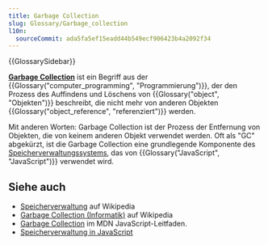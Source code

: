 ```yaml
---
title: Garbage Collection
slug: Glossary/Garbage_collection
l10n:
  sourceCommit: ada5fa5ef15eadd44b549ecf906423b4a2092f34
---
```


{{GlossarySidebar}}

**[Garbage Collection](/de/docs/Web/JavaScript/Memory_management#garbage_collection)** ist ein Begriff aus der {{Glossary("computer_programming", "Programmierung")}}, der den Prozess des Auffindens und Löschens von {{Glossary("object", "Objekten")}} beschreibt, die nicht mehr von anderen Objekten {{Glossary("object_reference", "referenziert")}} werden.

Mit anderen Worten: Garbage Collection ist der Prozess der Entfernung von Objekten, die von keinem anderen Objekt verwendet werden. Oft als "GC" abgekürzt, ist die Garbage Collection eine grundlegende Komponente des [Speicherverwaltungssystems](/de/docs/Web/JavaScript/Memory_management), das von {{Glossary("JavaScript", "JavaScript")}} verwendet wird.

## Siehe auch

- [Speicherverwaltung](https://en.wikipedia.org/wiki/Memory_management) auf Wikipedia
- [Garbage Collection (Informatik)](<https://en.wikipedia.org/wiki/Garbage_collection_(computer_science)>) auf Wikipedia
- [Garbage Collection](/de/docs/Web/JavaScript/Memory_management#garbage_collection) im MDN JavaScript-Leitfaden.
- [Speicherverwaltung in JavaScript](/de/docs/Web/JavaScript/Memory_management)

